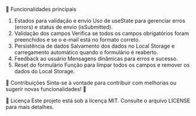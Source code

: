 📌 Funcionalidades principais
1. Estados para validação e envio
Uso de useState para gerenciar erros (errors) e status de envio (isSubmitted).
2. Validação dos campos
Verifica se todos os campos obrigatórios foram preenchidos e se o e-mail está no formato correto.
3. Persistência de dados
Salvamento dos dados no Local Storage e carregamento automático quando o formulário é reaberto.
4. Feedback ao usuário
Mensagens dinâmicas para erros e sucesso.
5. Reset do formulário
Função para limpar todos os campos e remover os dados do Local Storage.

🤝 Contribuições
Sinta-se à vontade para contribuir com melhorias ou sugerir novas funcionalidades! 🚀

📝 Licença
Este projeto está sob a licença MIT. Consulte o arquivo LICENSE para mais detalhes.
